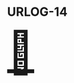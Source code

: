 # URLOG-14

<a href="https://www.unmade.com/" target="_blank" style="font-size: 10vw; text-align:center;"><div>🚪</div></a>